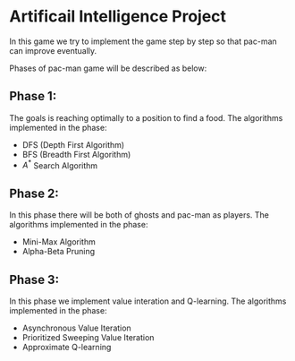 # Artificail Intelligence Project
In this game we try to implement the game step by step so that pac-man can improve eventually.

Phases of pac-man game will be described as below:
## Phase 1: 
The goals is reaching optimally to a position to find a food. The algorithms implemented in the phase:
* DFS (Depth First Algorithm)
* BFS (Breadth First Algorithm)
* ${A^*}$ Search Algorithm

## Phase 2:
In this phase there will be both of ghosts and pac-man as players. The algorithms implemented in the phase:
* Mini-Max Algorithm
* Alpha-Beta Pruning

## Phase 3:
In this phase we implement value interation and Q-learning. The algorithms implemented in the phase:
*  Asynchronous Value Iteration
*  Prioritized Sweeping Value Iteration
*  Approximate Q-learning

